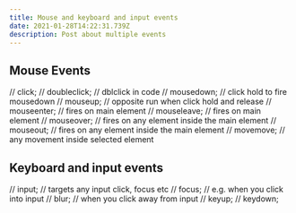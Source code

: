 ```yaml
---
title: Mouse and keyboard and input events
date: 2021-01-28T14:22:31.739Z
description: Post about multiple events
---
```

## Mouse Events
// click;
// doubleclick; // dblclick in code
// mousedown; // click hold to fire mousedown
// mouseup; // opposite run when click hold and release
// mouseenter; // fires on main element
// mouseleave; // fires on main element
// mouseover; // fires on any element inside the main element
// mouseout; // fires on any element inside the main element
// movemove; // any movement inside selected element

## Keyboard and input events
// input; // targets any input click, focus etc
// focus; // e.g. when you click into input
// blur; // when you click away from input
// keyup;
// keydown;